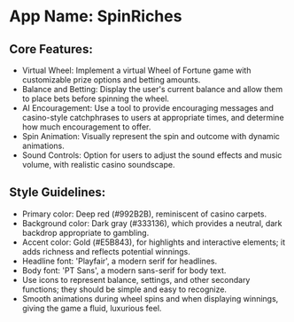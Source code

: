 # **App Name**: SpinRiches

## Core Features:

- Virtual Wheel: Implement a virtual Wheel of Fortune game with customizable prize options and betting amounts.
- Balance and Betting: Display the user's current balance and allow them to place bets before spinning the wheel.
- AI Encouragement: Use a tool to provide encouraging messages and casino-style catchphrases to users at appropriate times, and determine how much encouragement to offer.
- Spin Animation: Visually represent the spin and outcome with dynamic animations.
- Sound Controls: Option for users to adjust the sound effects and music volume, with realistic casino soundscape.

## Style Guidelines:

- Primary color: Deep red (#992B2B), reminiscent of casino carpets.
- Background color: Dark gray (#333136), which provides a neutral, dark backdrop appropriate to gambling.
- Accent color: Gold (#E5B843), for highlights and interactive elements; it adds richness and reflects potential winnings.
- Headline font: 'Playfair', a modern serif for headlines.
- Body font: 'PT Sans', a modern sans-serif for body text.
- Use icons to represent balance, settings, and other secondary functions; they should be simple and easy to recognize.
- Smooth animations during wheel spins and when displaying winnings, giving the game a fluid, luxurious feel.
